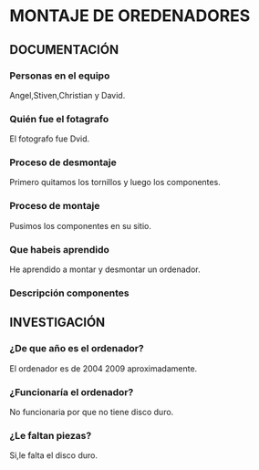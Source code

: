 # MONTAJE DE OREDENADORES

## DOCUMENTACIÓN

### Personas en el equipo
Angel,Stiven,Christian y David.
### Quién fue el fotagrafo
El fotografo fue Dvid.
### Proceso de desmontaje
Primero quitamos los tornillos y luego los componentes.
### Proceso de montaje
 Pusimos los componentes en su sitio.
### Que habeis aprendido
He aprendido a montar y desmontar un ordenador.
### Descripción componentes

## INVESTIGACIÓN

### ¿De que año es el ordenador?
El ordenador es de 2004 2009 aproximadamente.
### ¿Funcionaría el ordenador?
No funcionaria por que no tiene disco duro.
### ¿Le faltan piezas?
Si,le falta el disco duro.
